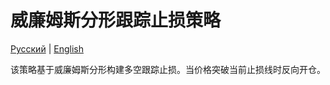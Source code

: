 # 威廉姆斯分形跟踪止损策略
[Русский](README_ru.md) | [English](README.md)

该策略基于威廉姆斯分形构建多空跟踪止损。当价格突破当前止损线时反向开仓。
